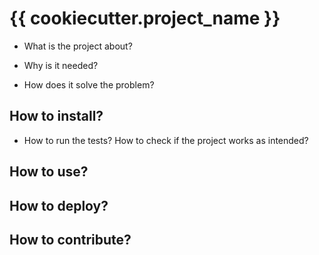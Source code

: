 # {{ cookiecutter.project_name }}

+ What is the project about?

+ Why is it needed?

+ How does it solve the problem?


## How to install?

+ How to run the tests? How to check if the project works as intended?


## How to use?


## How to deploy?


## How to contribute?
